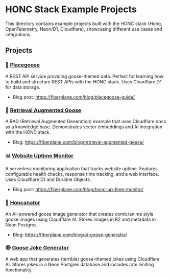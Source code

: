 # HONC Stack Example Projects

This directory contains example projects built with the HONC stack (Hono, OpenTelemetry, Neon/D1, Cloudflare), showcasing different use cases and integrations.

## Projects

### 🎯 [Placegoose](./placegoose)
A REST API service providing goose-themed data. Perfect for learning how to build and structure REST APIs with the HONC stack. Uses Cloudflare D1 for data storage.

- Blog post: https://fiberplane.com/blog/placegoose-guide/

### 🤖 [Retrieval Augmented Goose](./cf-retrieval-augmented-goose)
A RAG (Retrieval Augmented Generation) example that uses Cloudflare docs as a knowledge base. Demonstrates vector embeddings and AI integration with the HONC stack.

- Blog: https://fiberplane.com/blog/retrieval-augmented-geese/

### 📊 [Website Uptime Monitor](./uptime-monitor)
A serverless monitoring application that tracks website uptime. Features configurable health checks, response time tracking, and a web interface. Uses Cloudflare D1 and Durable Objects.

- Blog post: https://fiberplane.com/blog/honc-up-time-monitor/

### 🎨 [Honcanator](./honcanator)
An AI-powered goose image generator that creates comic/anime style goose images using Cloudflare AI. Stores images in R2 and metadata in Neon Postgres.

- Blog: https://fiberplane.com/blog/ai-goose-generator/

### 😄 [Goose Joke Generator](./goose-joke-generator)
A web app that generates (terrible) goose-themed jokes using Cloudflare AI. Stores jokes in a Neon Postgres database and includes rate limiting functionality.